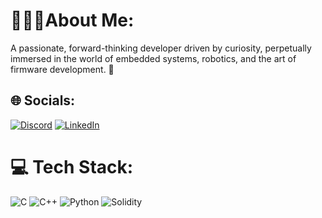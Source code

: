 # 🙋🏽‍♂️About Me:
A passionate, forward-thinking developer driven by curiosity, perpetually immersed in the world of embedded systems, robotics, and the art of firmware development. 🚀


## 🌐 Socials:
[![Discord](https://img.shields.io/badge/Discord-%237289DA.svg?logo=discord&logoColor=white)](https://discord.gg/AQ#2899) [![LinkedIn](https://img.shields.io/badge/LinkedIn-%230077B5.svg?logo=linkedin&logoColor=white)](https://www.linkedin.com/in/aaquil-ahamed-p-m-a7403320a) 

# 💻 Tech Stack:
![C](https://img.shields.io/badge/c-%2300599C.svg?style=for-the-badge&logo=c&logoColor=white) ![C++](https://img.shields.io/badge/c++-%2300599C.svg?style=for-the-badge&logo=c%2B%2B&logoColor=white) ![Python](https://img.shields.io/badge/python-3670A0?style=for-the-badge&logo=python&logoColor=ffdd54) ![Solidity](https://img.shields.io/badge/Solidity-%23363636.svg?style=for-the-badge&logo=solidity&logoColor=white)
